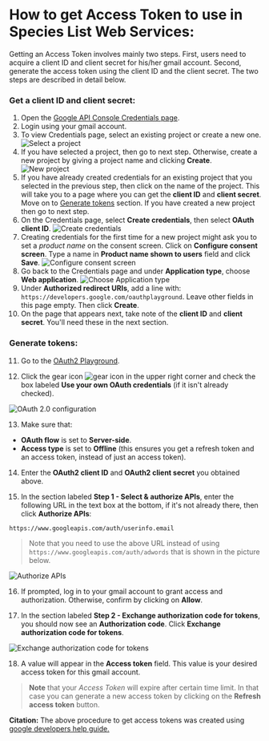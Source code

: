 # How to get Access Token to use in Species List Web Services:
<a name="accesstoken">

Getting an Access Token involves mainly two steps. First, users need to acquire a client ID and client secret for his/her gmail account. Second, generate the access token using the client ID and the client secret. The two steps are described in detail below.

### <a name='clientid'></a>Get a client ID and client secret:

1. Open the [Google API Console Credentials page](https://console.developers.google.com/apis/credentials).
2. Login using your gmail account.
3. To view Credentials page, select an existing project or create a new one.
![Select a project](https://github.com/phylotastic/phylo_services_docs/blob/master/SpeciesListServer/images/st1_select_project.png "Select a project")
4. If you have selected a project, then go to next step. Otherwise, create a new project by giving a project name and clicking __Create__.
![New project](https://github.com/phylotastic/phylo_services_docs/blob/master/SpeciesListServer/images/st2_new_project.png "New project")
5. If you have already created credentials for an existing project that you selected in the previous step, then click on the name of the project. This will take you to a page where you can get the __client ID__ and __client secret__. Move on to [Generate tokens](#token) section. If you have created a new project then go to next step.
6. On the Credentials page, select __Create credentials__, then select __OAuth client ID__.
![Create credentials](https://github.com/phylotastic/phylo_services_docs/blob/master/SpeciesListServer/images/st4_click_credentials.png "Create credentials")
7. Creating credentials for the first time for a new project might ask you to set a *product name* on the consent screen. Click on 
__Configure consent screen__. Type a name in __Product name shown to users__ field and click __Save__.
![Configure consent screen](https://github.com/phylotastic/phylo_services_docs/blob/master/SpeciesListServer/images/st5_configure_screen.png "Configure consent screen")
8. Go back to the Credentials page and under __Application type__, choose __Web application__.
![Choose Application type](https://github.com/phylotastic/phylo_services_docs/blob/master/SpeciesListServer/images/st7_application_type.png "Choose Application type")
9. Under __Authorized redirect URIs__, add a line with: ```https://developers.google.com/oauthplayground```. Leave other fields in this page empty. Then click __Create__.
10. On the page that appears next, take note of the __client ID__ and __client secret__. You'll need these in the next section.

### <a name='token'></a>Generate tokens:

11. Go to the [OAuth2 Playground](https://developers.google.com/oauthplayground/#step1&scopes=https%3A//www.googleapis.com/auth/adwords&url=https%3A//&content_type=application/json&http_method=GET&useDefaultOauthCred=checked&oauthEndpointSelect=Google&oauthAuthEndpointValue=https%3A//accounts.google.com/o/oauth2/auth&oauthTokenEndpointValue=https%3A//www.googleapis.com/oauth2/v3/token&includeCredentials=unchecked&accessTokenType=bearer&autoRefreshToken=unchecked&accessType=offline&forceAprovalPrompt=checked&response_type=code).

12. Click the gear icon ![gear icon](https://developers.google.com/adwords/api/images/playground-gear.png "gear icon")
in the upper right corner and check the box labeled __Use your own OAuth credentials__ (if it isn't already checked). 

![OAuth 2.0 configuration](https://developers.google.com/adwords/api/images/playground-settings.png "OAuth 2.0 configuration")

13. Make sure that:

 * __OAuth flow__ is set to __Server-side__.
 * __Access type__ is set to __Offline__ (this ensures you get a refresh token and an access token, instead of just an access token).

14. Enter the __OAuth2 client ID__ and __OAuth2 client secret__ you obtained above. 

15. In the section labeled __Step 1 - Select & authorize APIs__, enter the following URL in the text box at the bottom, if it's not already there, then click __Authorize APIs__:
```
https://www.googleapis.com/auth/userinfo.email
```
> Note that you need to use the above URL instead of using ```https://www.googleapis.com/auth/adwords``` that is shown in the picture below.

![Authorize APIs](https://developers.google.com/adwords/api/images/playground-authorize-apis.png "Authorize APIs")

16. If prompted, log in to your gmail account to grant access and authorization. Otherwise, confirm by clicking on __Allow__.

17. In the section labeled __Step 2 - Exchange authorization code for tokens__, you should now see an __Authorization code__. Click __Exchange authorization code for tokens__.

![Exchange authorization code for tokens](https://developers.google.com/adwords/api/images/playground-authcode.png " Exchange authorization code for tokens")

18. A value will appear in the __Access token__ field. This value is your desired access token for this gmail account.

> __Note__ that your *Access Token* will expire after certain time limit. In that case you can generate a new access token by clicking on the __Refresh access token__ button. 

__Citation:__ The above procedure to get access tokens was created using [google developers help guide.](https://developers.google.com/adwords/api/docs/guides/authentication#oauth2_playground)
</a>
